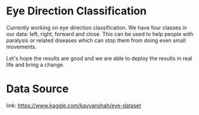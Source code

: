 # Eye Direction Classification

Currently working on eye direction classification. We have four classes in our data: left, right, forward and close. This can be used to help people with paralysis or related diseases which can stop them from doing even small movements.

Let's hope the results are good and we are able to deploy the results in real life and bring a change.

# Data Source

link: https://www.kaggle.com/kayvanshah/eye-dataset

